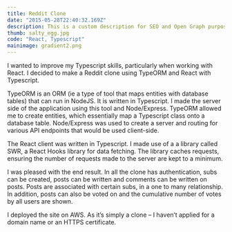 ```yaml
---
title: Reddit Clone
date: "2015-05-28T22:40:32.169Z"
description: This is a custom description for SEO and Open Graph purposes, rather than the default generated excerpt. Simply add a description field to the frontmatter.
thumb: salty_egg.jpg
code: "React, Typescript"
mainimage: gradient2.png
---
```


I wanted to improve my Typescript skills, particularly when working with React. I decided to make a Reddit clone using TypeORM and React with Typescript.

TypeORM is an ORM (ie a type of tool that maps entities with database tables) that can run in NodeJS. It is written in Typescript. I made the server side of the application using this tool and Node/Express. TypeORM allowed me to create entities, which essentially map a Typescript class onto a database table. Node/Express was used to create a server and routing for various API endpoints that would be used client-side.

The React client was written in Typescript. I made use of a a library called SWR, a React Hooks library for data fetching. The library caches requests, ensuring the number of requests made to the server are kept to a minimum.

I was pleased with the end result. In all the clone has authentication, subs can be created, posts can be written and comments can be written on posts. Posts are associated with certain subs, in a one to many relationship. In addition, posts can also be voted on and the cumulative number of votes by all users are shown.

I deployed the site on AWS. As it’s simply a clone – I haven’t applied for a domain name or an HTTPS certificate.
